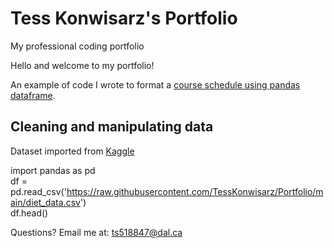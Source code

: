# Tess Konwisarz's Portfolio
My professional coding portfolio

Hello and welcome to my portfolio!

An example of code I wrote to format a [course schedule using pandas dataframe](CS_pd_df.md). 

## Cleaning and manipulating data
Dataset imported from [Kaggle](https://www.kaggle.com)

import pandas as pd  
df = pd.read_csv('https://raw.githubusercontent.com/TessKonwisarz/Portfolio/main/diet_data.csv')   
df.head()

Questions? Email me at:
[ts518847@dal.ca](mailto:ts518847@dal.ca)
